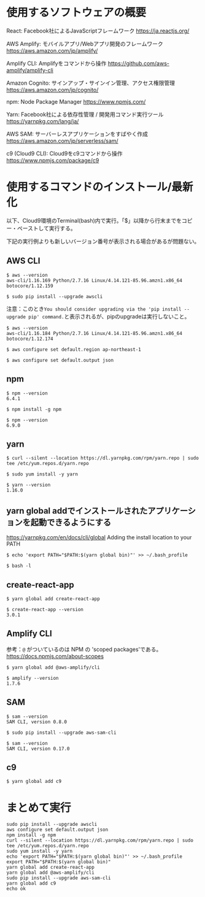 # 使用するソフトウェアの概要

React: Facebook社によるJavaScriptフレームワーク
https://ja.reactjs.org/

AWS Amplify: モバイルアプリ/Webアプリ開発のフレームワーク
https://aws.amazon.com/jp/amplify/

Amplify CLI: Amplifyをコマンドから操作
https://github.com/aws-amplify/amplify-cli

Amazon Cognito: サインアップ・サインイン管理、アクセス権限管理
https://aws.amazon.com/jp/cognito/

npm: Node Package Manager
https://www.npmjs.com/

Yarn: Facebook社による依存性管理 / 開発用コマンド実行ツール
https://yarnpkg.com/lang/ja/

AWS SAM: サーバーレスアプリケーションをすばやく作成
https://aws.amazon.com/jp/serverless/sam/

c9 (Cloud9 CLI): Cloud9をc9コマンドから操作
https://www.npmjs.com/package/c9

# 使用するコマンドのインストール/最新化

以下、Cloud9環境のTerminal(bash)内で実行。「$」以降から行末までをコピー・ペーストして実行する。

下記の実行例よりも新しいバージョン番号が表示される場合があるが問題ない。

## AWS CLI
```
$ aws --version
aws-cli/1.16.169 Python/2.7.16 Linux/4.14.121-85.96.amzn1.x86_64 botocore/1.12.159

$ sudo pip install --upgrade awscli
```

注意：このとき`You should consider upgrading via the 'pip install --upgrade pip' command.`と表示されるが、pipのupgradeは実行しないこと。

```
$ aws --version
aws-cli/1.16.184 Python/2.7.16 Linux/4.14.121-85.96.amzn1.x86_64 botocore/1.12.174

$ aws configure set default.region ap-northeast-1

$ aws configure set default.output json
```

## npm

```
$ npm --version
6.4.1

$ npm install -g npm

$ npm --version
6.9.0
```

## yarn

```
$ curl --silent --location https://dl.yarnpkg.com/rpm/yarn.repo | sudo tee /etc/yum.repos.d/yarn.repo

$ sudo yum install -y yarn

$ yarn --version
1.16.0
```

## yarn global addでインストールされたアプリケーションを起動できるようにする

https://yarnpkg.com/en/docs/cli/global
Adding the install location to your PATH

```
$ echo 'export PATH="$PATH:$(yarn global bin)"' >> ~/.bash_profile

$ bash -l
```

## create-react-app
```
$ yarn global add create-react-app

$ create-react-app --version
3.0.1
```


## Amplify CLI

参考：`@` がついているのは NPM の 'scoped packages'である。https://docs.npmjs.com/about-scopes

```
$ yarn global add @aws-amplify/cli

$ amplify --version
1.7.6
```

## SAM
```
$ sam --version
SAM CLI, version 0.8.0

$ sudo pip install --upgrade aws-sam-cli

$ sam --version
SAM CLI, version 0.17.0
```

## c9

```
$ yarn global add c9
```

# まとめて実行

```
sudo pip install --upgrade awscli
aws configure set default.output json
npm install -g npm
curl --silent --location https://dl.yarnpkg.com/rpm/yarn.repo | sudo tee /etc/yum.repos.d/yarn.repo
sudo yum install -y yarn
echo 'export PATH="$PATH:$(yarn global bin)"' >> ~/.bash_profile
export PATH="$PATH:$(yarn global bin)"
yarn global add create-react-app
yarn global add @aws-amplify/cli
sudo pip install --upgrade aws-sam-cli
yarn global add c9
echo ok
```
